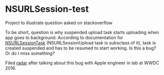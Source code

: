 # NSURLSession-test
Project to illustrate question asked on stackoverflow

To be short, question is why suspended upload task starts uploading when app goes to background. According to documentation for [NSURLSessionTask](https://developer.apple.com/library/ios/documentation/Foundation/Reference/NSURLSessionTask_class/index.html#//apple_ref/swift/cl/c:objc(cs)NSURLSessionTask) (NSURLSessionUpload task is subsclass of it), task is created suspended and has to be resumed to start working. Is this a bug? Or do I miss something?

Filed [radar](rdar://26864489) after talking about this bug with Apple engineer in lab at WWDC 2016.
